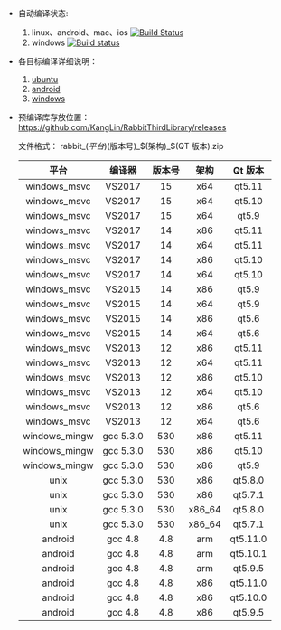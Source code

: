 
* 自动编译状态: 
    1. linux、android、mac、ios [![Build Status](https://travis-ci.org/KangLin/RabbitThirdLibrary.svg)](https://travis-ci.org/KangLin/RabbitThirdLibrary)
    2. windows [![Build status](https://ci.appveyor.com/api/projects/status/avr0nsghpb87ddnf?svg=true)](https://ci.appveyor.com/project/KangLin/rabbitthirdlibrary)

* 各目标编译详细说明：
    1. [ubuntu](INSTALL_UBUNTU.md)
    2. [android](INSTALL_ANDROID.md)
    3. [windows](INSTALL_WINDOWS.md)

* 预编译库存放位置：  
  https://github.com/KangLin/RabbitThirdLibrary/releases  
  
  文件格式： rabbit_$(平台)$(版本号)_$(架构)_$(QT 版本).zip
  
  |平台|编译器|版本号|架构|Qt 版本|
  |:--:|:--:|:--:|:--:|:--:|
  |windows_msvc|VS2017|15|x64|qt5.11|
  |windows_msvc|VS2017|15|x64|qt5.10|
  |windows_msvc|VS2017|15|x64|qt5.9|
  |windows_msvc|VS2017|14|x86|qt5.11|
  |windows_msvc|VS2017|14|x64|qt5.11|
  |windows_msvc|VS2017|14|x86|qt5.10|
  |windows_msvc|VS2017|14|x64|qt5.10|
  |windows_msvc|VS2015|14|x86|qt5.9|
  |windows_msvc|VS2015|14|x64|qt5.9|
  |windows_msvc|VS2015|14|x86|qt5.6|
  |windows_msvc|VS2015|14|x64|qt5.6|
  |windows_msvc|VS2013|12|x86|qt5.11|
  |windows_msvc|VS2013|12|x64|qt5.11|
  |windows_msvc|VS2013|12|x86|qt5.10|
  |windows_msvc|VS2013|12|x64|qt5.10|  
  |windows_msvc|VS2013|12|x86|qt5.6|
  |windows_msvc|VS2013|12|x64|qt5.6|
  |windows_mingw|gcc 5.3.0|530|x86|qt5.11|
  |windows_mingw|gcc 5.3.0|530|x86|qt5.10|
  |windows_mingw|gcc 5.3.0|530|x86|qt5.9|
  |unix|gcc 5.3.0|530|x86|qt5.8.0|
  |unix|gcc 5.3.0|530|x86|qt5.7.1|
  |unix|gcc 5.3.0|530|x86_64|qt5.8.0|
  |unix|gcc 5.3.0|530|x86_64|qt5.7.1|
  |android|gcc 4.8|4.8|arm|qt5.11.0|
  |android|gcc 4.8|4.8|arm|qt5.10.1|
  |android|gcc 4.8|4.8|arm|qt5.9.5|
  |android|gcc 4.8|4.8|x86|qt5.11.0|
  |android|gcc 4.8|4.8|x86|qt5.10.0|
  |android|gcc 4.8|4.8|x86|qt5.9.5|
